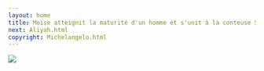 ```yaml
---
layout: home
title: Moïse atteignit la maturité d'un homme et s'unit à la conteuse Shéhérazade, tisseuse de récits envoûtants. De leur union naquit un fils, Moïse, et le cycle recommença, une nouvelle histoire prenant vie à chaque génération.
next: Aliyah.html
copyright: Michelangelo.html
---
```


[![](https://moses.lamourism.com/mossad/princess.jpg)](Matthew7_7.html)
